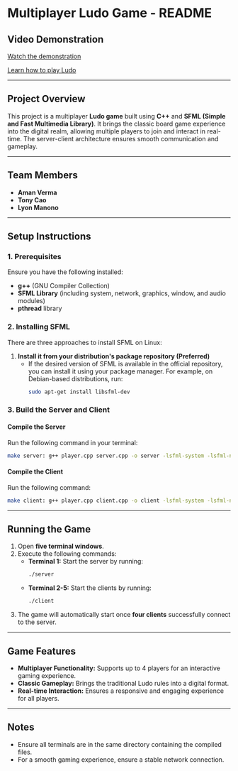 # Multiplayer Ludo Game - README

## Video Demonstration

[Watch the demonstration](https://youtu.be/K7mSVq3CRgo?si=3SRF1Gdkjrm5a8jn)

[Learn how to play Ludo](https://youtu.be/xYXj9DwKHr4?si=MBgQe5E853CsJg8M)

---

## Project Overview

This project is a multiplayer **Ludo game** built using **C++** and **SFML (Simple and Fast Multimedia Library)**. It brings the classic board game experience into the digital realm, allowing multiple players to join and interact in real-time. The server-client architecture ensures smooth communication and gameplay.

---

## Team Members

- **Aman Verma**
- **Tony Cao**
- **Lyon Manono**

---

## Setup Instructions

### 1. Prerequisites

Ensure you have the following installed:

- **g++** (GNU Compiler Collection)
- **SFML Library** (including system, network, graphics, window, and audio modules)
- **pthread** library

### 2. Installing SFML

There are three approaches to install SFML on Linux:

1. **Install it from your distribution's package repository (Preferred)**
   - If the desired version of SFML is available in the official repository, you can install it using your package manager. For example, on Debian-based distributions, run:
     ```bash
     sudo apt-get install libsfml-dev
     ```

### 3. Build the Server and Client

#### Compile the Server

Run the following command in your terminal:

```bash
make server: g++ player.cpp server.cpp -o server -lsfml-system -lsfml-network -lsfml-graphics -lsfml-window -lsfml-audio -lpthread
```

#### Compile the Client

Run the following command:

```bash
make client: g++ player.cpp client.cpp -o client -lsfml-system -lsfml-network -lsfml-graphics -lsfml-window -lsfml-audio -lpthread
```

---

## Running the Game

1. Open **five terminal windows**.
2. Execute the following commands:
   - **Terminal 1:** Start the server by running:
     ```bash
     ./server
     ```
   - **Terminal 2-5:** Start the clients by running:
     ```bash
     ./client
     ```
3. The game will automatically start once **four clients** successfully connect to the server.

---

## Game Features

- **Multiplayer Functionality:** Supports up to 4 players for an interactive gaming experience.
- **Classic Gameplay:** Brings the traditional Ludo rules into a digital format.
- **Real-time Interaction:** Ensures a responsive and engaging experience for all players.

---

## Notes

- Ensure all terminals are in the same directory containing the compiled files.
- For a smooth gaming experience, ensure a stable network connection.


